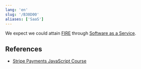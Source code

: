 ```yaml
---
lang: 'en'
slug: '/B30D00'
aliases: ['SaaS']
---
```


We expect we could attain [FIRE](./../.././docs/pages/FIRE.md) through [Software as a Service](./../.././docs/pages/Software%20as%20a%20Service.md).

## References

- [Stripe Payments JavaScript Course](https://fireship.io/courses/stripe-js/)

<head>
  <html lang="en-US"/>
</head>
